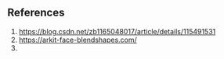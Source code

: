 


## References
1. https://blog.csdn.net/zb1165048017/article/details/115491531
2. https://arkit-face-blendshapes.com/
3. 